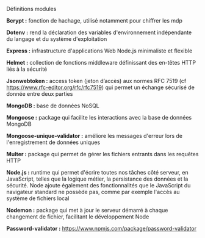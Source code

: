 Définitions modules

**Bcrypt :** fonction de hachage, utilisé notamment pour chiffrer les mdp

**Dotenv :**  rend la déclaration des variables d'environnement indépendante du langage et du système d'exploitation 

**Express :** infrastructure d'applications Web Node.js minimaliste et flexible 

**Helmet :** collection de fonctions middleware définissant des en-têtes HTTP liés à la sécurité

**Jsonwebtoken :** access token (jeton d’accès) aux normes RFC 7519 (cf https://www.rfc-editor.org/rfc/rfc7519) qui permet un échange sécurisé de donnée entre deux parties

**MongoDB :** base de données NoSQL

**Mongoose :** package qui facilite les interactions avec la base de données MongoDB

**Mongoose-unique-validator :** améliore les messages d'erreur lors de l'enregistrement de données uniques

**Multer :** package qui permet de gérer les fichiers entrants dans les requêtes HTTP

**Node.js :** runtime qui permet d'écrire toutes nos tâches côté serveur, en JavaScript, telles que la logique métier, la persistance des données et la sécurité. Node ajoute également des fonctionnalités que le JavaScript du navigateur standard ne possède pas, comme par exemple l'accès au système de fichiers local

**Nodemon :** package qui met à jour le serveur démarré à chaque changement de fichier, facilitant le développement Node

**Password-validator :** https://www.npmjs.com/package/password-validator